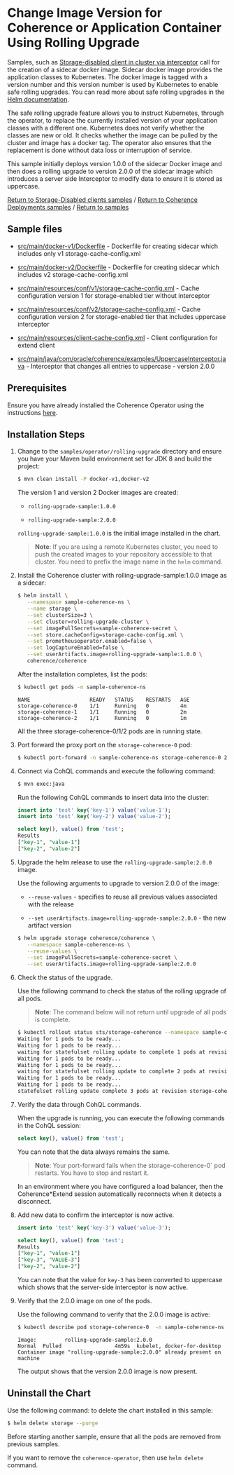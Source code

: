 # Change Image Version for Coherence or Application Container Using Rolling Upgrade

Samples, such as [Storage-disabled client in cluster via interceptor](../../coherence-deployments/storage-disabled/interceptor) call for the creation of a sidecar docker image.
Sidecar docker image provides the application classes to Kubernetes. The docker image is tagged with a version number and this version number is used by Kubernetes to enable safe rolling upgrades. You can read more about safe rolling upgrades in the [Helm documentation](https://helm.sh/docs/helm/#helm-upgrade).

The safe rolling upgrade feature allows you to instruct Kubernetes, through the operator, to replace the currently installed version of your application classes with a different one. Kubernetes does not verify whether the classes are new or old. It checks whether the image can be pulled by the cluster and image has a docker tag. The operator also ensures that the replacement is done without data loss or interruption of service.

This sample initially deploys version 1.0.0 of the sidecar Docker image and then does a rolling upgrade to
version 2.0.0 of the sidecar image which introduces a server side Interceptor to modify data to ensure it is stored as uppercase.

[Return to Storage-Disabled clients samples](../) / [Return to Coherence Deployments samples](../../) / [Return to samples](../../README.md#list-of-samples)

## Sample files

* [src/main/docker-v1/Dockerfile](src/main/docker-v1/Dockerfile) - Dockerfile for creating sidecar which includes  only v1 storage-cache-config.xml

* [src/main/docker-v2/Dockerfile](src/main/docker-v2/Dockerfile) - Dockerfile for creating sidecar which includes v2 storage-cache-config.xml

* [src/main/resources/conf/v1/storage-cache-config.xml](src/main/resources/conf/v1/storage-cache-config.xml) - Cache configuration version 1 for storage-enabled tier without interceptor

* [src/main/resources/conf/v2/storage-cache-config.xml](src/main/resources/conf/v2/storage-cache-config.xml) - Cache configuration version 2 for storage-enabled tier that includes uppercase interceptor

* [src/main/resources/client-cache-config.xml](src/main/resources/client-cache-config.xml) - Client configuration for extend client

* [src/main/java/com/oracle/coherence/examples/UppercaseInterceptor.java](src/main/java/com/oracle/coherence/examples/UppercaseInterceptor.java) - Interceptor that changes all entries to uppercase - version 2.0.0

## Prerequisites

Ensure you have already installed the Coherence Operator using the instructions [here](../../README.md#install-the-coherence-operator).

## Installation Steps

1. Change to the `samples/operator/rolling-upgrade` directory and ensure you have your Maven build environment set for JDK 8 and build the project:

   ```bash
   $ mvn clean install -P docker-v1,docker-v2
   ```

   The version 1 and version 2  Docker images are created:

   * `rolling-upgrade-sample:1.0.0`

   * `rolling-upgrade-sample:2.0.0`

   `rolling-upgrade-sample:1.0.0` is the initial image installed in the chart.

   > **Note**: If you are using a remote Kubernetes cluster, you need to push the created images to your repository accessible to that cluster. You need to prefix the image name in the `helm` command.

1. Install the Coherence cluster with rolling-upgrade-sample:1.0.0 image as a sidecar:

   ```bash
   $ helm install \
      --namespace sample-coherence-ns \
      --name storage \
      --set clusterSize=3 \
      --set cluster=rolling-upgrade-cluster \
      --set imagePullSecrets=sample-coherence-secret \
      --set store.cacheConfig=storage-cache-config.xml \
      --set prometheusoperator.enabled=false \
      --set logCaptureEnabled=false \
      --set userArtifacts.image=rolling-upgrade-sample:1.0.0 \
      coherence/coherence
   ```

   After the installation completes, list the pods:

   ```bash
   $ kubectl get pods -n sample-coherence-ns
   ```
   ```console
   NAME                   READY   STATUS    RESTARTS   AGE
   storage-coherence-0    1/1     Running   0          4m
   storage-coherence-1    1/1     Running   0          2m
   storage-coherence-2    1/1     Running   0          1m
   ```

   All the three storage-coherence-0/1/2 pods are in running state.

1. Port forward the proxy port on the `storage-coherence-0` pod:

   ```bash
   $ kubectl port-forward -n sample-coherence-ns storage-coherence-0 20000:20000
   ```

1. Connect via CohQL commands and execute the following command:

   ```bash
   $ mvn exec:java
   ```

   Run the following CohQL commands to insert data into the cluster:

   ```sql
   insert into 'test' key('key-1') value('value-1');
   insert into 'test' key('key-2') value('value-2');

   select key(), value() from 'test';
   Results
   ["key-1", "value-1"]
   ["key-2", "value-2"]
   ```

1. Upgrade the helm release to use the `rolling-upgrade-sample:2.0.0` image.

   Use the following arguments to upgrade to version 2.0.0 of the image:

   * `--reuse-values` - specifies to reuse all previous values associated with the release

   * `--set userArtifacts.image=rolling-upgrade-sample:2.0.0` - the new artifact version

   ```bash
   $ helm upgrade storage coherence/coherence \
      --namespace sample-coherence-ns \
      --reuse-values \
      --set imagePullSecrets=sample-coherence-secret \
      --set userArtifacts.image=rolling-upgrade-sample:2.0.0
   ```

1. Check the status of the upgrade.

   Use the following command to check the status of the rolling upgrade of all pods.

   > **Note**: The command below will not return until upgrade of all pods is complete.

   ```bash
   $ kubectl rollout status sts/storage-coherence --namespace sample-coherence-ns
   Waiting for 1 pods to be ready...
   Waiting for 1 pods to be ready...
   waiting for statefulset rolling update to complete 1 pods at revision storage-coherence-67b75785f6...
   Waiting for 1 pods to be ready...
   Waiting for 1 pods to be ready...
   waiting for statefulset rolling update to complete 2 pods at revision storage-coherence-67b75785f6...
   Waiting for 1 pods to be ready...
   Waiting for 1 pods to be ready...
   statefulset rolling update complete 3 pods at revision storage-coherence-67b75785f6...
   ```

1. Verify the data through CohQL commands.

   When the upgrade is running, you can execute the following commands in the CohQL session:

   ```sql
   select key(), value() from 'test';
   ```

   You can note that the data always remains the same.

   > **Note**: Your port-forward fails when the storage-coherence-0` pod restarts. You have to stop and restart it.

   In an environment where you have configured a load balancer, then the Coherence*Extend session automatically reconnects when it detects a disconnect.

1. Add new data to confirm the interceptor is now active.  

   ```sql
   insert into 'test' key('key-3') value('value-3');

   select key(), value() from 'test';
   Results
   ["key-1", "value-1"]
   ["key-3", "VALUE-3"]
   ["key-2", "value-2"]
   ```

   You can note that the value for `key-3` has been converted to uppercase which shows that the server-side interceptor is now active.

1. Verify that the 2.0.0 image on one of the pods.

   Use the following command to verify that the 2.0.0 image is active:

   ```bash
   $ kubectl describe pod storage-coherence-0  -n sample-coherence-ns | grep rolling-upgrade
   ```
   ```console
   Image:         rolling-upgrade-sample:2.0.0
   Normal  Pulled                 4m59s  kubelet, docker-for-desktop  Container image "rolling-upgrade-sample:2.0.0" already present on machine
   ```

   The output shows that the version 2.0.0 image is now present.

## Uninstall the Chart

Use the following command: to delete the chart installed in this sample:

```bash
$ helm delete storage --purge
```

Before starting another sample, ensure that all the pods are removed from previous samples.

If you want to remove the `coherence-operator`, then use `helm delete` command.
